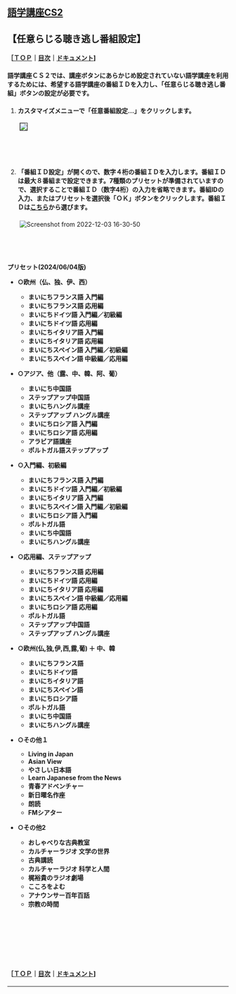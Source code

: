 ## [語学講座CS2](https://csreviser.github.io/CaptureStream2/) 
## 【任意らじる聴き逃し番組設定】　　　　　
#### ［[ＴＯＰ](./)**｜**[目次](./#目次)**｜**[ドキュメント](./#ドキュメント-1)]           

#### 語学講座ＣＳ２では、講座ボタンにあらかじめ設定されていない語学講座を利用するためには、希望する語学講座の番組ＩＤを入力し、「任意らじる聴き逃し番組」ボタンの設定が必要です。 　　　　　　　

1. #### カスタマイズメニューで「任意番組設定...」をクリックします。            
　　<img src="https://github.com/CSReviser/CaptureStream/assets/46049273/8521326a-62eb-41cf-b898-29e390139dbe" border="1">
## 　　　　　  




  
2. #### 「番組ＩＤ設定」が開くので、数字４桁の番組ＩＤを入力します。番組ＩＤは最大８番組まで設定できます。7種類のプリセットが準備されていますので、選択することで番組ＩＤ（数字4桁）の入力を省略できます。番組IDの入力、またはプリセットを選択後「ＯＫ」ボタンをクリックします。番組ＩＤは[こちら](https://csreviser.github.io/CaptureStream2/courses_name)から選びます。    
　　![Screenshot from 2022-12-03 16-30-50](https://github.com/CSReviser/CaptureStream2/assets/46049273/a2494356-37ac-4705-a2f6-f6ccd13a9a25)

## 　　　　　　  
**プリセット(2024/06/04版)**       
* **○欧州（仏、独、伊、西）**       
  * **まいにちフランス語 入門編**           
  * **まいにちフランス語 応用編**     
  * **まいにちドイツ語 入門編／初級編**      
  * **まいにちドイツ語 応用編**      
  * **まいにちイタリア語 入門編**      
  * **まいにちイタリア語 応用編**      
  * **まいにちスペイン語 入門編／初級編**      
  * **まいにちスペイン語 中級編／応用編**        

* **○アジア、他（露、中、韓、阿、葡）**           
  * **まいにち中国語**           
  * **ステップアップ中国語**           
  * **まいにちハングル講座**           
  * **ステップアップ ハングル講座**           
  * **まいにちロシア語 入門編**           
  * **まいにちロシア語 応用編**           
  * **アラビア語講座**           
  * **ポルトガル語ステップアップ**         

* **○入門編、初級編**           
  * **まいにちフランス語 入門編**           
  * **まいにちドイツ語 入門編／初級編**           
  * **まいにちイタリア語 入門編**           
  * **まいにちスペイン語 入門編／初級編**           
  * **まいにちロシア語 入門編**           
  * **ポルトガル語**           
  * **まいにち中国語**           
  * **まいにちハングル講座**        

* **○応用編、ステップアップ**           
  * **まいにちフランス語 応用編**           
  * **まいにちドイツ語 応用編**           
  * **まいにちイタリア語 応用編**           
  * **まいにちスペイン語 中級編／応用編**           
  * **まいにちロシア語 応用編**           
  * **ポルトガル語**           
  * **ステップアップ中国語**           
  * **ステップアップ ハングル講座**         

* **○欧州(仏,独,伊,西,露,葡) ＋ 中、韓**           
  * **まいにちフランス語**           
  * **まいにちドイツ語**           
  * **まいにちイタリア語**           
  * **まいにちスペイン語**           
  * **まいにちロシア語**           
  * **ポルトガル語**           
  * **まいにち中国語**           
  * **まいにちハングル講座**         

* **○その他１**           
  * **Living in Japan**           
  * **Asian View**           
  * **やさしい日本語**           
  * **Learn Japanese from the News**           
  * **青春アドベンチャー**           
  * **新日曜名作座**           
  * **朗読**           
  * **FMシアター**        

* **○その他2**           
  * **おしゃべりな古典教室**           
  * **カルチャーラジオ 文学の世界**           
  * **古典講読**           
  * **カルチャーラジオ 科学と人間**           
  * **梶裕貴のラジオ劇場**           
  * **こころをよむ**           
  * **アナウンサー百年百話**           
  * **宗教の時間**           

## 　　　　　　  
## 　　　　　　  
#### ［[ＴＯＰ](./)**｜**[目次](./#目次)**｜**[ドキュメント](./#ドキュメント-1)]

*** 
 <link rel="shortcut icon" type="image/x-icon" href="https://avatars.githubusercontent.com/u/46049273?v=4">
 <meta name="twitter:image:src" content="https://avatars.githubusercontent.com/u/46049273?v=4">
